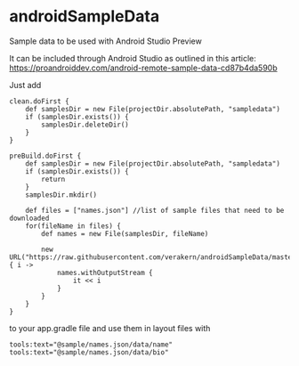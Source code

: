 # androidSampleData
Sample data to be used with Android Studio Preview

It can be included through Android Studio as outlined in this article: https://proandroiddev.com/android-remote-sample-data-cd87b4da590b

Just add
```
clean.doFirst {
    def samplesDir = new File(projectDir.absolutePath, "sampledata")
    if (samplesDir.exists()) {
        samplesDir.deleteDir()
    }
}

preBuild.doFirst {
    def samplesDir = new File(projectDir.absolutePath, "sampledata")
    if (samplesDir.exists()) {
        return
    }
    samplesDir.mkdir()

    def files = ["names.json"] //list of sample files that need to be downloaded
    for(fileName in files) {
        def names = new File(samplesDir, fileName)

        new URL("https://raw.githubusercontent.com/verakern/androidSampleData/master/$fileName").withInputStream { i ->
            names.withOutputStream {
                it << i
            }
        }
    }
}
```
to your app.gradle file and use them in layout files with

```
tools:text="@sample/names.json/data/name"
tools:text="@sample/names.json/data/bio"
```
